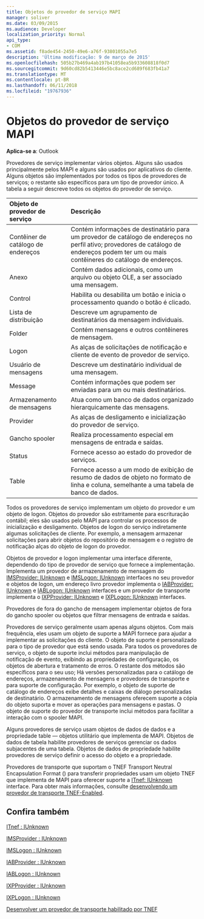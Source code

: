 ```yaml
---
title: Objetos do provedor de serviço MAPI
manager: soliver
ms.date: 03/09/2015
ms.audience: Developer
localization_priority: Normal
api_type:
- COM
ms.assetid: f8ade454-2450-49e6-a76f-93801055a7e5
description: 'Última modificação: 9 de março de 2015'
ms.openlocfilehash: 505b27b469a4ab197b41058ea5b933608818f0d7
ms.sourcegitcommit: 9d60cd82b5413446e5bc8ace2cd689f683fb41a7
ms.translationtype: MT
ms.contentlocale: pt-BR
ms.lasthandoff: 06/11/2018
ms.locfileid: "19767936"
---
```

# <a name="mapi-service-provider-objects"></a>Objetos do provedor de serviço MAPI

  
  
**Aplica-se a**: Outlook 
  
Provedores de serviço implementar vários objetos. Alguns são usados principalmente pelos MAPI e alguns são usados por aplicativos do cliente. Alguns objetos são implementados por todos os tipos de provedores de serviços; o restante são específicos para um tipo de provedor único. A tabela a seguir descreve todos os objetos do provedor de serviço.
  
|**Objeto de provedor de serviço**|**Descrição**|
|:-----|:-----|
|Contêiner de catálogo de endereços  <br/> |Contém informações de destinatário para um provedor de catálogo de endereços no perfil ativo; provedores de catálogo de endereços podem ter um ou mais contêineres do catálogo de endereços.  <br/> |
|Anexo  <br/> |Contém dados adicionais, como um arquivo ou objeto OLE, a ser associado uma mensagem.  <br/> |
|Control  <br/> |Habilita ou desabilita um botão e inicia o processamento quando o botão é clicado.  <br/> |
|Lista de distribuição  <br/> |Descreve um agrupamento de destinatários da mensagem individuais.  <br/> |
|Folder  <br/> |Contém mensagens e outros contêineres de mensagem.  <br/> |
|Logon  <br/> |As alças de solicitações de notificação e cliente de evento de provedor de serviço.  <br/> |
|Usuário de mensagens  <br/> |Descreve um destinatário individual de uma mensagem.  <br/> |
|Message  <br/> |Contém informações que podem ser enviadas para um ou mais destinatários.  <br/> |
|Armazenamento de mensagens  <br/> |Atua como um banco de dados organizado hierarquicamente das mensagens.  <br/> |
|Provider  <br/> |As alças de desligamento e inicialização do provedor de serviço.  <br/> |
|Gancho spooler  <br/> |Realiza processamento especial em mensagens de entrada e saídas.  <br/> |
|Status  <br/> |Fornece acesso ao estado do provedor de serviços.  <br/> |
|Table  <br/> |Fornece acesso a um modo de exibição de resumo de dados de objeto no formato de linha e coluna, semelhante a uma tabela de banco de dados.  <br/> |
   
Todos os provedores de serviço implementam um objeto do provedor e um objeto de logon. Objetos do provedor são estritamente para escrituração contábil; eles são usados pelo MAPI para controlar os processos de inicialização e desligamento. Objetos de logon do serviço indiretamente algumas solicitações de cliente. Por exemplo, a mensagem armazenar solicitações para abrir objetos do repositório de mensagem e o registro de notificação alças do objeto de logon do provedor. 
  
Objetos de provedor e logon implementar uma interface diferente, dependendo do tipo de provedor de serviço que fornece a implementação. Implementa um provedor de armazenamento de mensagem do [IMSProvider: IUnknown](imsprovideriunknown.md) e [IMSLogon: IUnknown](imslogoniunknown.md) interfaces no seu provedor e objetos de logon, um endereço livro provedor implementa o [IABProvider: IUnknown](iabprovideriunknown.md) e [IABLogon: IUnknown](iablogoniunknown.md) interfaces e um provedor de transporte implementa o [IXPProvider: IUnknown](ixpprovideriunknown.md) e [IXPLogon: IUnknown](ixplogoniunknown.md) interfaces. 
  
Provedores de fora do gancho de mensagem implementar objetos de fora do gancho spooler ou objetos que filtrar mensagens de entrada e saídas.
  
Provedores de serviço geralmente usam apenas alguns objetos. Com mais frequência, eles usam um objeto de suporte a MAPI fornece para ajudar a implementar as solicitações do cliente. O objeto de suporte é personalizado para o tipo de provedor que está sendo usada. Para todos os provedores de serviço, o objeto de suporte inclui métodos para manipulação de notificação de evento, exibindo as propriedades de configuração, os objetos de abertura e tratamento de erros. O restante dos métodos são específicos para o seu uso; Há versões personalizadas para o catálogo de endereços, armazenamento de mensagens e provedores de transporte e para suporte de configuração. Por exemplo, o objeto de suporte de catálogo de endereços exibe detalhes e caixas de diálogo personalizadas de destinatário. O armazenamento de mensagens oferecem suporte a cópia do objeto suporta e mover as operações para mensagens e pastas. O objeto de suporte do provedor de transporte inclui métodos para facilitar a interação com o spooler MAPI. 
  
Alguns provedores de serviço usam objetos de dados de dados e a propriedade table — objetos utilitário que implementa de MAPI. Objetos de dados de tabela habilite provedores de serviços gerenciar os dados subjacentes de uma tabela. Objetos de dados de propriedade habilite provedores de serviço definir o acesso do objeto e a propriedade. 
  
Provedores de transporte que suportam o TNEF Transport Neutral Encapsulation Format () para transferir propriedades usam um objeto TNEF que implementa de MAPI para oferecer suporte a [ITnef: IUnknown](itnefiunknown.md) interface. Para obter mais informações, consulte [desenvolvendo um provedor de transporte TNEF-Enabled](developing-a-tnef-enabled-transport-provider.md). 
  
## <a name="see-also"></a>Confira também



[ITnef : IUnknown](itnefiunknown.md)
  
[IMSProvider : IUnknown](imsprovideriunknown.md)
  
[IMSLogon : IUnknown](imslogoniunknown.md)
  
[IABProvider : IUnknown](iabprovideriunknown.md)
  
[IABLogon : IUnknown](iablogoniunknown.md)
  
[IXPProvider : IUnknown](ixpprovideriunknown.md)
  
[IXPLogon : IUnknown](ixplogoniunknown.md)


[Desenvolver um provedor de transporte habilitado por TNEF](developing-a-tnef-enabled-transport-provider.md)

